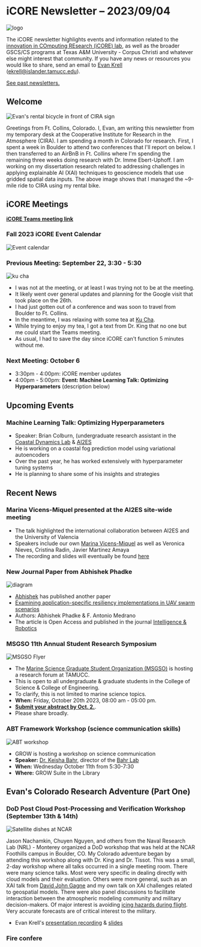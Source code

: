 # iCORE Newsletter – 2023/09/04

![logo](../img/logo_plain_sm.jpg)

The iCORE newsletter highlights events and information related to the [innovation in COmputing REsearch (iCORE) lab](https://icore.tamucc.edu/),
as well as the broader GSCS/CS programs at Texas A&M University - Corpus Christi and whatever else might interest that community.
If you have any news or resources you would like to share, send an email to [Evan Krell](https://scholar.google.com/citations?user=jLuwYGAAAAAJ&hl=en) (ekrell@islander.tamucc.edu).

[See past newsletters.](https://github.com/ekrell/icore_website/tree/main/news)

## Welcome

![Evan's rental bicycle in front of CIRA sign](../img/welcome_cira.jpg)

Greetings from Ft. Collins, Colorado. I, Evan, am writing this newsletter from my temporary desk at the Cooperative Institute for Research in the Atmosphere (CIRA).
I am spending a month in Colorado for research. First, I spent a week in Boulder to attend two conferences that I'll report on below. I then transferred to an AirBnB in Ft. Collins where I'm spending the remaining three weeks doing research with Dr. Imme Ebert-Uphoff. I am working on my dissertation research related to addressing challenges in applying explainable AI (XAI) techniques to geoscience models that use gridded spatial data inputs. The above image shows that I managed the ~9-mile ride to CIRA using my rental bike.  

## iCORE Meetings

**[iCORE Teams meeting link](https://teams.microsoft.com/l/meetup-join/19%3Ameeting_MDdlZDBiMTgtYzVjNS00YjhhLWE5OTctY2Y5YzMyYTljNzU5%40thread.v2/0?context=%7B%22Tid%22%3A%2234cbfaf1-67a6-4781-a9ca-514eb2550b66%22%2C%22Oid%22%3A%22994c008b-0707-4f3c-8ac0-73b65e733430%22%2C%22MessageId%22%3A%220%22%7D)**

### Fall 2023 iCORE Event Calendar

![Event calendar](../img/icore_events_fall2023.png)

### Previous Meeting: September 22, 3:30 - 5:30

![ku cha](../img/kucha.JPG)

- I was not at the meeting, or at least I was trying not to be at the meeting. 
- It likely went over general updates and planning for the Google visit that took place on the 26th.
- I had just gotten out of a conference and was soon to travel from Boulder to Ft. Collins.
- In the meantime, I was relaxing with some tea at [Ku Cha](https://www.kuchatea.com/).
- While trying to enjoy my tea, I got a text from Dr. King that no one but me could start the Teams meeting.
- As usual, I had to save the day since iCORE can't function 5 minutes without me.

### Next Meeting: October 6

- 3:30pm - 4:00pm: iCORE member updates
- 4:00pm - 5:00pm: **Event: Machine Learning Talk: Optimizing Hyperparameters** (description below)

## Upcoming Events

### Machine Learning Talk: Optimizing Hyperparameters

- Speaker: Brian Colburn, (undergraduate research assistant in the [Coastal Dynamics Lab](https://www.coastaldynamicslab.org/) & [AI2ES](https://www.ai2es.org/)
- He is working on a coastal fog prediction model using variational autoencoders
- Over the past year, he has worked extensively with hyperparameter tuning systems
- He is planning to share some of his insights and strategies

## Recent News

### Marina Vicens-Miquel presented at the AI2ES site-wide meeting

- The talk highlighted the international collaboration between AI2ES and the University of Valencia
- Speakers include our own [Marina Vicens-Miquel](https://marinavicensmiquel.github.io/main.html) as well as Veronica Nieves, Cristina Radin, Javier Martinez Amaya
- The recording and slides will eventually be found [here](https://www.ai2es.org/publications/ai2es-talks/)

### New Journal Paper from Abhishek Phadke

![diagram](../img/abhi.jpg)

- [Abhishek](https://sites.google.com/view/abhishek-phadke) has published another paper
- [Examining application-specific resiliency implementations in UAV swarm scenarios](https://intellrobot.com/article/view/6159 )
- Authors: Abhishek Phadke & F. Antonio Medrano
- The article is Open Access and published in the journal [Intelligence & Robotics](https://intellrobot.com/)

### MSGSO 11th Annual Student Research Symposium

![MSGSO Flyer](../img/msgso.jpg)

- The [Marine Science Graduate Student Organization (MSGSO)](https://msgsoresearchforum.wixsite.com/msgsosymposium) is hosting a research forum at TAMUCC.
- This is open to all undergraduate & graduate students in the College of Science & College of Engineering.
- To clarify, this is not limited to marine science topics. 
- **When:** Friday, October 20th 2023,  08:00 am - 05:00 pm.
- [**Submit your abstract by Oct. 2.**](https://msgsoresearchforum.wixsite.com/msgsosymposium).
- Please share broadly.

### ABT Framework Workshop (science communication skills)

![ABT workshop](../img/abt.jpg)

- GROW is hosting a workshop on science communication
- **Speaker:** [Dr. Keisha Bahr](https://www.harteresearch.org/people/keisha-bahr), director of the [Bahr Lab](http://www.bahrlab.com/)
- **When:** Wednesday October 11th from 5:30-7:30
- **Where:** GROW Suite in the Library


## Evan's Colorado Research Adventure (Part One)

### DoD Post Cloud Post-Processing and Verification Workshop (September 13th & 14th)

![Satellite dishes at NCAR](../img/dod_cloud.jpg)

Jason Nachamkin, Chuyen Nguyen, and others from the Naval Research Lab (NRL) - Monterey organized a DoD workshop that was held at the NCAR Foothills campus in Boulder, CO. My Colorado adventure began by attending this workshop along with Dr. King and Dr. Tissot. This was a small, 2-day workshop where all talks occurred in a single meeting room. There were many science talks. Most were very specific in dealing directly with cloud models and their evaluation. Others were more general, such as an XAI talk from [David John Gagne](https://staff.ucar.edu/users/dgagne) and my own talk on XAI challenges related to geospatial models. There were also panel discussions to facilitate interaction between the atmospheric modeling community and military decision-makers. Of major interest is avoiding [icing hazards during flight](https://www.weather.gov/source/zhu/ZHU_Training_Page/icing_stuff/icing/icing.htm). Very accurate forecasts are of critical interest to the military. 

- Evan Krell's [presentation recording](https://www.youtube.com/watch?v=dHMcvaBCE5k&t=14650s) & [slides](https://cpaess.ucar.edu/sites/default/files/2023-dod-presentation/krell-dod-2023.pdf)

### Fire confere





